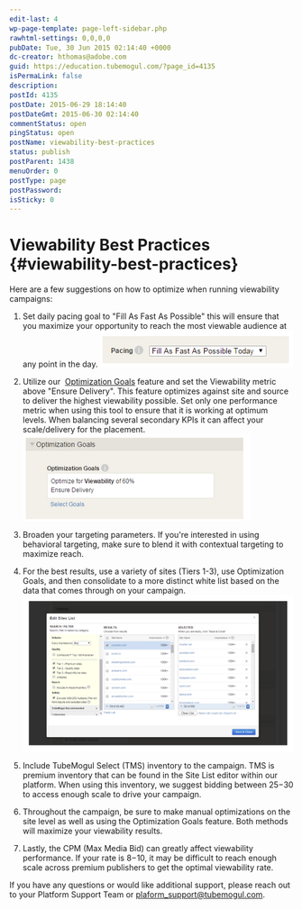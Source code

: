 ```yaml
---
edit-last: 4
wp-page-template: page-left-sidebar.php
rawhtml-settings: 0,0,0,0
pubDate: Tue, 30 Jun 2015 02:14:40 +0000
dc-creator: hthomas@adobe.com
guid: https://education.tubemogul.com/?page_id=4135
isPermaLink: false
description: 
postId: 4135
postDate: 2015-06-29 18:14:40
postDateGmt: 2015-06-30 02:14:40
commentStatus: open
pingStatus: open
postName: viewability-best-practices
status: publish
postParent: 1438
menuOrder: 0
postType: page
postPassword: 
isSticky: 0
---
```


# Viewability Best Practices {#viewability-best-practices}

Here are a few suggestions on how to optimize when running viewability campaigns:

1. Set daily pacing goal to "Fill As Fast As Possible" this will ensure that you maximize your opportunity to reach the most viewable audience at any point in the day. [ ![fill](assets/fill.png)](assets/fill.png)
1. Utilize our&nbsp; [Optimization Goals](../../../user-guide/optimization/optimization-goals.md)&nbsp;feature and set the Viewability metric above "Ensure Delivery". This feature optimizes against site and source to deliver the highest viewability possible. Set only one performance metric when using this tool to ensure that it is working at optimum levels. When balancing several secondary KPIs it can affect your scale/delivery for the placement. [ ![optimizationgoals](assets/optimizationgoals.png)   
   ](assets/optimizationgoals.png)

1. Broaden your targeting parameters. If you're interested in using behavioral targeting, make sure to blend it with contextual targeting to maximize&nbsp;reach.
1. For the best results, use a variety of sites (Tiers 1-3), use Optimization Goals, and then consolidate to a more distinct white list based on the data that comes through on your campaign. [](assets/tier-1-3.png) [ ![tier 1-3](assets/tier-1-3.png)](assets/tier-1-3.png)

1. Include TubeMogul Select (TMS) inventory to the campaign. TMS is premium inventory that can be found&nbsp;in the Site List editor within our platform. When using this inventory, we suggest bidding between $25-$30 to access enough scale to drive your campaign.
1. Throughout the campaign, be sure to make manual optimizations on the site level as well as using the Optimization Goals feature. Both methods will maximize your viewability results.
1. Lastly, the CPM (Max Media Bid) can greatly affect viewability performance. If your rate is $8-$10, it may be difficult to reach enough scale across premium publishers to get the optimal viewability rate.

If you have any questions or would like additional support, please reach out to your Platform Support Team or plaform_support@tubemogul.com. 